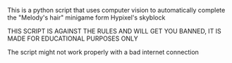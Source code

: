 This is a python script that uses computer vision to automatically complete the "Melody's hair" minigame form Hypixel's skyblock

THIS SCRIPT IS AGAINST THE RULES AND WILL GET YOU BANNED, IT IS MADE FOR EDUCATIONAL PURPOSES ONLY 

The script might not work properly with a bad internet connection